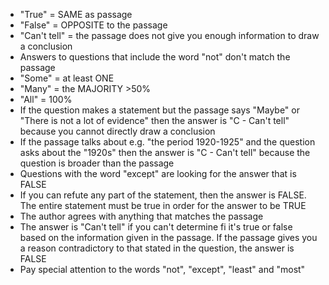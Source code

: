 + "True" = SAME as passage
+ "False" = OPPOSITE to the passage
+ "Can't tell" = the passage does not give you enough information to draw a conclusion
+ Answers to questions that include the word "not" don't match the passage
+ "Some" = at least ONE
+ "Many" = the MAJORITY >50%
+ "All" = 100%
+ If the question makes a statement but the passage says "Maybe" or "There is not a lot of evidence" then the answer is "C - Can't tell" because you cannot directly draw a conclusion
+ If the passage talks about e.g. "the period 1920-1925" and the question asks about the "1920s" then the answer is "C - Can't tell" because the question is broader than the passage
+ Questions with the word  "except" are looking for the answer that is FALSE
+ If you can refute any part of the statement, then the answer is FALSE. The entire statement must be true in order for the answer to be TRUE
+ The author agrees with anything that matches the passage
+ The answer is "Can't tell" if you can't determine fi it's true or false based on the information given in the passage. If the passage gives you a reason contradictory to that stated in the question, the answer is FALSE
+ Pay special attention to the words "not", "except", "least" and "most"
